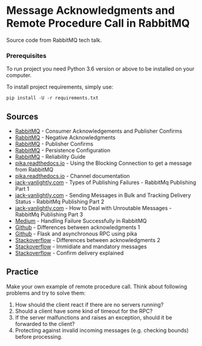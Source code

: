 # Message Acknowledgments and Remote Procedure Call in RabbitMQ

Source code from RabbitMQ tech talk.


### Prerequisites

To run project you need Python 3.6 version or above to be installed on your computer.

To install project requirements, simply use: 

```
pip install -U -r requirements.txt 
```

## Sources

* [RabbitMQ](https://www.rabbitmq.com/confirms.html) - Consumer Acknowledgements and Publisher Confirms 
* [RabbitMQ](https://www.rabbitmq.com/nack.html) - Negative Acknowledgments
* [RabbitMQ](http://www.rabbitmq.com/blog/2011/02/10/introducing-publisher-confirms/) - Publisher Confirms
* [RabbitMQ](https://www.rabbitmq.com/persistence-conf.html) - Persistence Configuration
* [RabbitMQ](https://www.rabbitmq.com/reliability.html) - Reliability Guide
* [pika.readthedocs.io](http://pika.readthedocs.io/en/latest/examples/blocking_basic_get.html) - Using the Blocking Connection to get a message from RabbitMQ
* [pika.readthedocs.io](http://pika.readthedocs.io/en/0.10.0/modules/channel.html) - Channel documentation
* [jack-vanlightly.com](https://jack-vanlightly.com/blog/2017/3/10/rabbitmq-the-different-failures-on-basicpublish) - Types of Publishing Failures - RabbitMq Publishing Part 1
* [jack-vanlightly.com](https://jack-vanlightly.com/blog/2017/3/11/sending-messages-in-bulk-and-tracking-delivery-status-rabbitmq-publishing-part-2) - Sending Messages in Bulk and Tracking Delivery Status - RabbitMq Publishing Part 2
* [jack-vanlightly.com](https://jack-vanlightly.com/blog/2017/3/12/how-to-deal-with-unroutable-messages-rabbitmq-publishing-part-3) - How to Deal with Unroutable Messages - RabbitMq Publishing Part 3
* [Medium](https://medium.com/ibm-watson-data-lab/handling-failure-successfully-in-rabbitmq-22ffa982b60f) - Handling Failure Successfully in RabbitMQ
* [Github](https://github.com/LeanKit-Labs/wascally/issues/84) - Differences between acknowledgments 1
* [Github](https://github.com/eandersson/python-rabbitmq-examples/blob/master/Flask-examples/amqpstorm_threaded_rpc_client.py) - Flask and asynchronous RPC using pika
* [Stackoverflow](https://stackoverflow.com/questions/28794123/ack-or-nack-in-rabbitmq) - Differences between acknowledgments 2
* [Stackoverflow](https://stackoverflow.com/questions/6386117/rabbitmq-use-of-immediate-and-mandatory-bits) - Immidiate and mandatory messages
* [Stackoverflow](https://stackoverflow.com/questions/42813355/does-pika-confirm-delivery-mean-confirm-when-broker-got-the-message-or-when-cons) - Confirm delivery explained

## Practice
Make your own example of remote procedure call. Think about following problems and try to solve them:
1. How should the client react if there are no servers running?
2. Should a client have some kind of timeout for the RPC?
3. If the server malfunctions and raises an exception, should it be forwarded to the client?
4. Protecting against invalid incoming messages (e.g. checking bounds) before processing.
